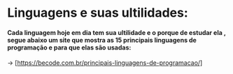 # Linguagens e suas ultilidades: 

#### Cada linguagem hoje em dia tem sua ultilidade e o porque de estudar ela , segue abaixo um site que mostra as 15 principais linguagens de programação e para que elas são usadas: 

-> [https://becode.com.br/principais-linguagens-de-programacao/]